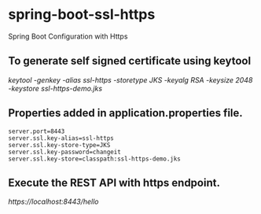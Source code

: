 # spring-boot-ssl-https
Spring Boot Configuration with Https

## To generate self signed certificate using keytool 

*keytool -genkey -alias ssl-https -storetype JKS -keyalg RSA -keysize 2048 -keystore ssl-https-demo.jks*

## Properties added in application.properties file.
```
server.port=8443
server.ssl.key-alias=ssl-https
server.ssl.key-store-type=JKS
server.ssl.key-password=changeit
server.ssl.key-store=classpath:ssl-https-demo.jks
```

## Execute the REST API with https endpoint.
 
*https://localhost:8443/hello*


